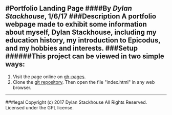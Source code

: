 #Portfolio Landing Page
####By _Dylan Stackhouse_, 1/6/17
###Description
A portfolio webpage made to exhibit some information about myself, Dylan Stackhouse, including my education history, my introduction to Epicodus, and my hobbies and interests.
###Setup
######This project can be viewed in two simple ways:
---------
1. Visit the page online on [gh-pages](https://github.io/DylanCStack/portfolio-project).
2. Clone the [git repository](https://github.com/DylanCStack/portfolio-project). Then open the file "index.html" in any web browser.
---------
###legal
Copyright (c) 2017 Dylan Stackhouse All Rights Reserved.
Licensed under the GPL license.
